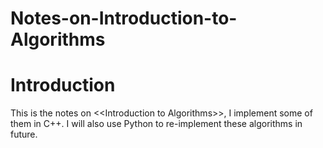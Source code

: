 # Notes-on-Introduction-to-Algorithms

# Introduction
This is the notes on \<\<Introduction to Algorithms\>\>, I implement some of them in C++.
I will also use Python to re-implement these algorithms in future.
